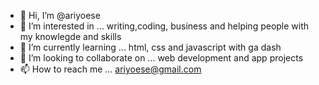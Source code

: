 - 👋 Hi, I’m @ariyoese
- 👀 I’m interested in ... writing,coding, business and helping people with my knowlegde and skills
- 🌱 I’m currently learning ... html, css and javascript with ga dash
- 💞️ I’m looking to collaborate on ... web development and app projects
- 📫 How to reach me ... ariyoese@gmail.com

<!---
ariyoese/ariyoese is a ✨ special ✨ repository because its `README.md` (this file) appears on your GitHub profile.
You can click the Preview link to take a look at your changes.
--->
